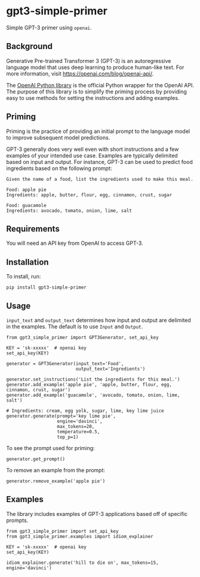 # gpt3-simple-primer

Simple GPT-3 primer using `openai`.

## Background

Generative Pre-trained Transformer 3 (GPT-3) is an autoregressive language model that uses deep learning to produce human-like text. For more information, visit https://openai.com/blog/openai-api/.

The [OpenAI Python library](https://github.com/openai/openai-python) is the official Python wrapper for the OpenAI API. The purpose of this library is to simplify the priming process by providing easy to use methods for setting the instructions and adding examples.

## Priming

Priming is the practice of providing an initial prompt to the language model to improve subsequent model predictions.

GPT-3 generally does very well even with short instructions and a few examples of your intended use case. Examples are typically delimited based on input and output. For instance, GPT-3 can be used to predict food ingredients based on the following prompt:

```
Given the name of a food, list the ingredients used to make this meal.

Food: apple pie
Ingredients: apple, butter, flour, egg, cinnamon, crust, sugar

Food: guacamole
Ingredients: avocado, tomato, onion, lime, salt
```

## Requirements

You will need an API key from OpenAI to access GPT-3.

## Installation

To install, run:

```
pip install gpt3-simple-primer
```

## Usage

`input_text` and `output_text` determines how input and output are delimited in the examples. The default is to use `Input` and `Output`.

```
from gpt3_simple_primer import GPT3Generator, set_api_key

KEY = 'sk-xxxxx'  # openai key
set_api_key(KEY)

generator = GPT3Generator(input_text='Food',
                          output_text='Ingredients')

generator.set_instructions('List the ingredients for this meal.')
generator.add_example('apple pie', 'apple, butter, flour, egg, cinnamon, crust, sugar')
generator.add_example('guacamole', 'avocado, tomato, onion, lime, salt')

# Ingredients: cream, egg yolk, sugar, lime, key lime juice
generator.generate(prompt='key lime pie',
                   engine='davinci',
                   max_tokens=20,
                   temperature=0.5,
                   top_p=1)
```

To see the prompt used for priming:

```
generator.get_prompt()
```

To remove an example from the prompt:

```
generator.remove_example('apple pie')
```

## Examples

The library includes examples of GPT-3 applications based off of specific prompts.

```
from gpt3_simple_primer import set_api_key
from gpt3_simple_primer.examples import idiom_explainer

KEY = 'sk-xxxxx'  # openai key
set_api_key(KEY)

idiom_explainer.generate('hill to die on', max_tokens=15, engine='davinci')
```
